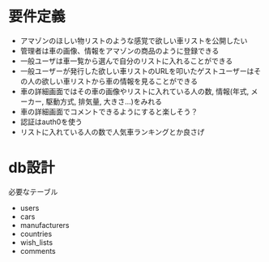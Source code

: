 # 要件定義
* アマゾンのほしい物リストのような感覚で欲しい車リストを公開したい
* 管理者は車の画像、情報をアマゾンの商品のように登録できる
* 一般ユーザは車一覧から選んで自分のリストに入れることができる
* 一般ユーザーが発行した欲しい車リストのURLを叩いたゲストユーザーはその人の欲しい車リストから車の情報を見ることができる
* 車の詳細画面ではその車の画像やリストに入れている人の数, 情報(年式, メーカー, 駆動方式, 排気量, 大きさ...)をみれる
* 車の詳細画面でコメントできるようにすると楽しそう？
* 認証はauth0を使う
* リストに入れている人の数で人気車ランキングとか良さげ

# db設計
必要なテーブル
* users
* cars
* manufacturers
* countries
* wish_lists
* comments